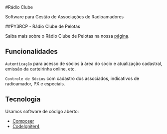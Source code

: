 #Rádio Clube

Software para Gestão de Associações de Radioamadores

##PY3RCP - Rádio Clube de Pelotas

Saiba mais sobre o Rádio Clube de Pelotas na nossa 
[página](https://qrz.com/db/PY3RCP).

## Funcionalidades

`Autenticação` para acesso de sócios à área do sócio e atualização cadastral, emissão da carteirinha online, etc.

`Controle de Sócios` com cadastro dos associados, indicativos de radioamador, PX e especiais. 

## Tecnologia

Usamos software de código aberto:

- [Composer](http://getcomposer.org)
- [CodeIgniter4](http://codeigniter.com)